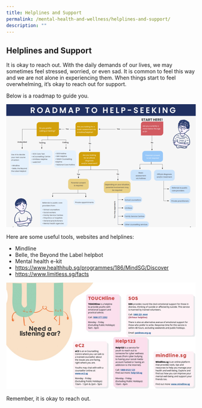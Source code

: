 ```yaml
---
title: Helplines and Support
permalink: /mental-health-and-wellness/helplines-and-support/
description: ""
---
```

## Helplines and Support

It is okay to reach out.
With the daily demands of our lives, we may sometimes feel stressed, worried, or even sad. It is common to feel this way and we are not alone in experiencing them. When things start to feel overwhelming, it’s okay to reach out for support.

Below is a roadmap to guide you.

![](/images/Well%20Being%20Guide/Mental%20Health%20and%20Wellness/mental_health_9.png)

Here are some useful tools, websites and helplines:
* Mindline
* Belle, the Beyond the Label helpbot
* Mental health e-kit
* https://www.healthhub.sg/programmes/186/MindSG/Discover
* https://www.limitless.sg/facts

![](/images/Well%20Being%20Guide/Mental%20Health%20and%20Wellness/mental_health_10.png)

Remember, it is okay to reach out.